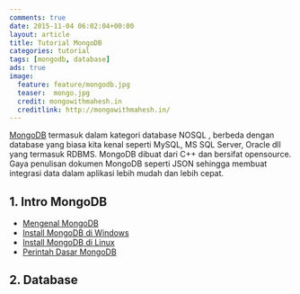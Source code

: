 ```yaml
---
comments: true
date: 2015-11-04 06:02:04+00:00
layout: article
title: Tutorial MongoDB
categories: tutorial
tags: [mongodb, database]
ads: true
image:
  feature: feature/mongodb.jpg
  teaser:  mongo.jpg
  credit: mongowithmahesh.in
  creditlink: http://mongowithmahesh.in/
---
```


[MongoDB](https://www.mongodb.org/) termasuk dalam kategori database NOSQL , berbeda dengan database yang biasa kita kenal seperti MySQL, MS SQL Server, Oracle dll yang termasuk RDBMS. MongoDB dibuat dari C++ dan bersifat opensource. Gaya penulisan dokumen MongoDB seperti JSON sehingga membuat integrasi data dalam aplikasi lebih mudah dan lebih cepat.

## 1. Intro MongoDB

* [Mengenal MongoDB](/mengenal-mongodb/)
* [Install MongoDB di Windows](/cara-install-mongodb-windows/)
* [Install MongoDB di Linux](/cara-install-mongodb-di-linux/)
* [Perintah Dasar MongoDB](/perintah-dasar-mongodb/)

## 2. Database
